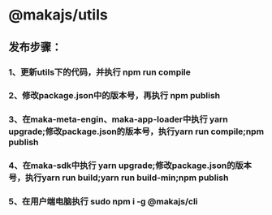 # @makajs/utils

## 发布步骤：
### 1、更新utils下的代码，并执行 npm run compile
### 2、修改package.json中的版本号，再执行 npm publish 
### 3、在maka-meta-engin、maka-app-loader中执行 yarn upgrade;修改package.json的版本号，执行yarn run compile;npm publish
### 4、在maka-sdk中执行 yarn upgrade;修改package.json的版本号，执行yarn run build;yarn run build-min;npm publish 
### 5、在用户端电脑执行 sudo npm i -g @makajs/cli

